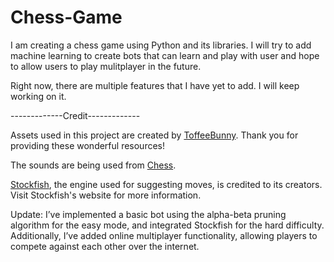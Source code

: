 # Chess-Game
I am creating a chess game using Python and its libraries. I will try to add machine learning to create bots that can learn and play with user and hope to allow users to play mulitplayer in the future.

Right now, there are multiple features that I have yet to add. I will keep working on it.

-------------Credit-------------

Assets used in this project are created by [ToffeeBunny](https://toffeebunny.itch.io/). Thank you for providing these wonderful resources!

The sounds are being used from [Chess](https://chess.com/). 

[Stockfish](https://stockfishchess.org/), the engine used for suggesting moves, is credited to its creators. Visit Stockfish's website for more information.

Update:
I’ve implemented a basic bot using the alpha-beta pruning algorithm for the easy mode, and integrated Stockfish for the hard difficulty. 
Additionally, I’ve added online multiplayer functionality, allowing players to compete against each other over the internet.
